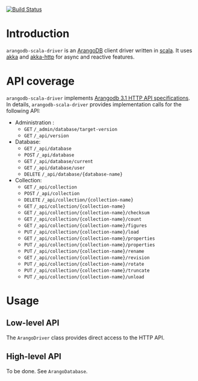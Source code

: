 [![Build Status](https://travis-ci.org/tripod-oss/arangodb-scala-driver.svg?branch=master)](https://travis-ci.org/tripod-oss/arangodb-scala-driver)

# Introduction

`arangodb-scala-driver` is an [ArangoDB](https://www.arangodb.com/) client driver written in [scala](http://scala-lang.org/). It uses [akka](http://akka.io/) and [akka-http](http://doc.akka.io/docs/akka-http/current/scala.html) for async and reactive features. 

# API coverage

`arangodb-scala-driver` implements [Arangodb 3.1 HTTP API specifications](https://docs.arangodb.com/3.1/HTTP/index.html). In details, `arangodb-scala-driver` provides implementation calls for the following API:
* Administration :
  * `GET` `/_admin/database/target-version`
  * `GET` `/_api/version`
* Database:
  * `GET` `/_api/database`
  * `POST` `/_api/database`
  * `GET` `/_api/database/current`
  * `GET` `/_api/database/user`
  * `DELETE` `/_api/database/{database-name}`
* Collection:
  * `GET` `/_api/collection`
  * `POST` `/_api/collection`
  * `DELETE` `/_api/collection/{collection-name}`
  * `GET` `/_api/collection/{collection-name}`
  * `GET` `/_api/collection/{collection-name}/checksum`
  * `GET` `/_api/collection/{collection-name}/count`
  * `GET` `/_api/collection/{collection-name}/figures`
  * `PUT` `/_api/collection/{collection-name}/load`
  * `GET` `/_api/collection/{collection-name}/properties`
  * `PUT` `/_api/collection/{collection-name}/properties`
  * `PUT` `/_api/collection/{collection-name}/rename`
  * `GET` `/_api/collection/{collection-name}/revision`
  * `PUT` `/_api/collection/{collection-name}/rotate`
  * `PUT` `/_api/collection/{collection-name}/truncate`
  * `PUT` `/_api/collection/{collection-name}/unload`

# Usage

## Low-level API

The `ArangoDriver` class provides direct access to the HTTP API. 

## High-level API

To be done. See `ArangoDatabase`.
